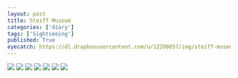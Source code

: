 ```yaml
---
layout: post
title: Steiff Museum
categories: ['diary']
tags: ['Sightseeing']
published: True
eyecatch: https://dl.dropboxusercontent.com/u/12208857/img/steiff-museum05.jpg
---
```


<img src="https://dl.dropboxusercontent.com/u/12208857/img/steiff-museum01.jpg" class="image-on-frame image-fade">

<img src="https://dl.dropboxusercontent.com/u/12208857/img/steiff-museum02.jpg" class="image-on-frame image-fade">

<img src="https://dl.dropboxusercontent.com/u/12208857/img/steiff-museum03.jpg" class="image-on-frame image-fade">

<img src="https://dl.dropboxusercontent.com/u/12208857/img/steiff-museum04.jpg" class="image-on-frame image-fade">

<img src="https://dl.dropboxusercontent.com/u/12208857/img/steiff-museum05.jpg" class="image-on-frame image-fade">

<img src="https://dl.dropboxusercontent.com/u/12208857/img/steiff-museum06.jpg" class="image-on-frame image-fade">

<img src="https://dl.dropboxusercontent.com/u/12208857/img/steiff-museum07.jpg" class="image-on-frame image-fade">